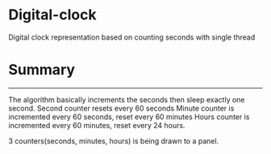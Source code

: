 # Digital-clock
Digital clock representation based on counting seconds with single thread

# Summary

---

The algorithm basically increments the seconds then sleep exactly one second.
Second counter resets every 60 seconds
Minute counter is incremented every 60 seconds, reset every 60 minutes
Hours counter is incremented every 60 minutes, reset every 24 hours.


3 counters(seconds, minutes, hours) is being drawn to a panel.